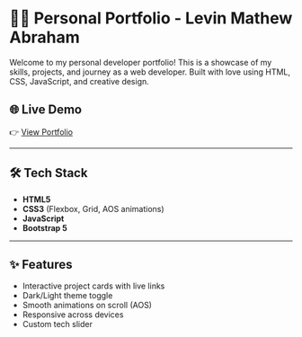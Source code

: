 # 🧑‍💻 Personal Portfolio - Levin Mathew Abraham

Welcome to my personal developer portfolio! This is a showcase of my skills, projects, and journey as a web developer. Built with love using HTML, CSS, JavaScript, and creative design.

## 🌐 Live Demo

👉 [View Portfolio](https://levinmathewabraham.github.io/portfolio)

---

## 🛠️ Tech Stack

- **HTML5**
- **CSS3** (Flexbox, Grid, AOS animations)
- **JavaScript**
- **Bootstrap 5**

---

## ✨ Features

- Interactive project cards with live links
- Dark/Light theme toggle
- Smooth animations on scroll (AOS)
- Responsive across devices
- Custom tech slider
